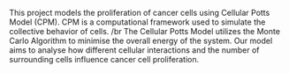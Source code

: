 This project models the proliferation of cancer cells using Cellular Potts Model (CPM). CPM is a computational framework used to simulate the collective behavior of cells.
/br
The Cellular Potts Model utilizes the Monte Carlo Algorithm to minimise the overall energy of the system. Our model aims to analyse how different cellular interactions and the number of surrounding cells influence cancer cell proliferation.
